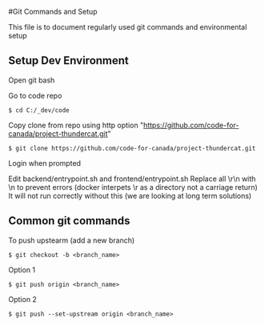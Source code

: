 #Git Commands and Setup

This file is to document regularly used git commands and environmental setup

## Setup Dev Environment

Open git bash

Go to code repo
```shell
$ cd C:/_dev/code
```

Copy clone from repo using http option "https://github.com/code-for-canada/project-thundercat.git"
```shell
$ git clone https://github.com/code-for-canada/project-thundercat.git
```

Login when prompted

Edit backend/entrypoint.sh and frontend/entrypoint.sh
Replace all \r\n with \n to prevent errors (docker interpets \r as a directory not a carriage return)
It will not run correctly without this (we are looking at long term solutions)


## Common git commands

To push upstearm (add a new branch)
```shell
$ git checkout -b <branch_name>
```

Option 1
```shell
$ git push origin <branch_name>
```

Option 2
```shell
$ git push --set-upstream origin <branch_name>
```